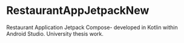 # RestaurantAppJetpackNew
Restaurant Application Jetpack Compose- developed in Kotlin within Android Studio. University thesis work.
